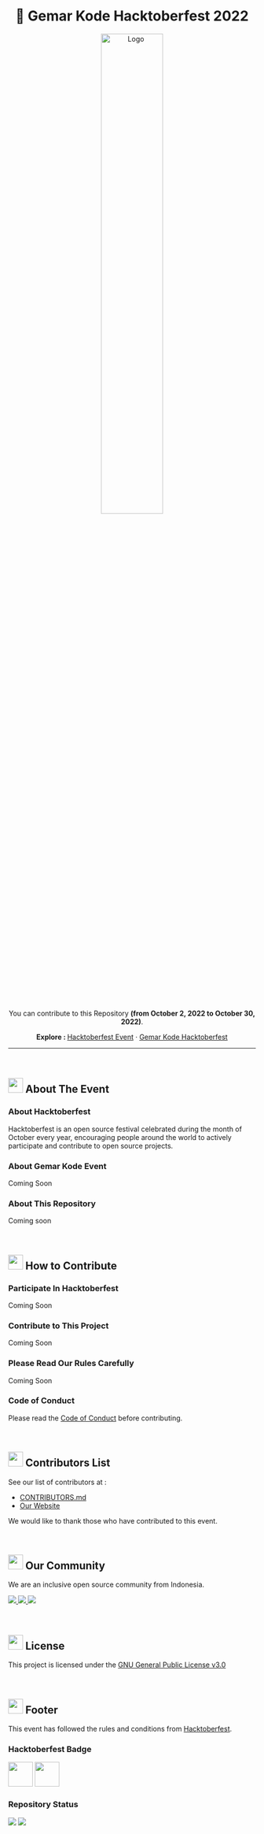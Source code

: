 
<div align="center">
    <h1 align="center">👋 Gemar Kode Hacktoberfest 2022</h3>
        <a href="https://www.gemarkode.or.id/hacktoberfest/">
            <img src="https://raw.githubusercontent.com/gemarkode/hacktoberfest/main/.github/assets/hacktoberfest.png"
                alt="Logo" width="50%">
        </a>
        <br />
        <br />
        <p align="center">
            <p>You can contribute to this Repository <strong>(from October 2, 2022 to October 30, 2022)</strong>.</p>
            <strong>Explore : </strong>
            <a href="https://hacktoberfest.com/events/">Hacktoberfest Event</a>
            ·
            <a href="https://www.gemarkode.or.id/hacktoberfest/">Gemar Kode Hacktoberfest</a>
        </p>
</div>
<hr>

<br>

<!-- ABOUT THE EVENT -->
## <img src="https://github.githubassets.com/images/modules/logos_page/Octocat.png" width="30px"> About The Event

### About Hacktoberfest

Hacktoberfest is an open source festival celebrated during the month of October every year, encouraging people around the world to actively participate and contribute to open source projects.

### About Gemar Kode Event

Coming Soon

### About This Repository

Coming soon

<br>

<!-- How to Contribute -->
## <img src="https://github.githubassets.com/images/modules/logos_page/Octocat.png" width="30px"> How to Contribute

### Participate In Hacktoberfest

Coming Soon

### Contribute to This Project

Coming Soon

### Please Read Our Rules Carefully

Coming Soon

### Code of Conduct

Please read the [Code of Conduct](https://github.com/gemarkode/hacktoberfest/blob/main/CODE_OF_CONDUCT.md) before contributing.

<br>

<!-- Contributor List -->
## <img src="https://github.githubassets.com/images/modules/logos_page/Octocat.png" width="30px"> Contributors List

See our list of contributors at :

- [CONTRIBUTORS.md](https://github.com/gemarkode/hacktoberfest/blob/main/CONTRIBUTORS.md)
- [Our Website](https://hacktoberfest.gemarkode.or.id/contributors)

We would like to thank those who have contributed to this event.

<br>

<!-- Our Community -->
## <img src="https://github.githubassets.com/images/modules/logos_page/Octocat.png" width="30px"> Our Community

We are an inclusive open source community from Indonesia.

<p>
    <a href="https://discord.com/invite/aC9KuZ3GWC" target="_blank">
        <img src="https://img.shields.io/badge/Discord-%237289DA.svg?style=for-the-badge&logo=discord&logoColor=white">
    </a>
    <a target="_blank" href="https://www.facebook.com/gemarkode/">
        <img
            src="https://img.shields.io/badge/Facebook-%231877F2.svg?style=for-the-badge&logo=Facebook&logoColor=white">
    </a>
    <a target="_blank" href="https://www.github.com/gemarkode/">
        <img src="https://img.shields.io/badge/github-%23121011.svg?style=for-the-badge&logo=github&logoColor=white">
    </a>
</p>

<br>

<!-- LICENSE -->
## <img src="https://github.githubassets.com/images/modules/logos_page/Octocat.png" width="30px"> License

This project is licensed under the [GNU General Public License v3.0](https://github.com/gemarkode/hacktoberfest/blob/main/LICENSE)

<br>

<!-- Footer -->
## <img src="https://github.githubassets.com/images/modules/logos_page/Octocat.png" width="30px"> Footer

This event has followed the rules and conditions from [Hacktoberfest](https://hacktoberfest.com/events/).

### Hacktoberfest Badge

<p>
    <img src="https://raw.githubusercontent.com/gemarkode/hacktoberfest/main/.github/assets/badge.png" width="50px">
    <img src="https://raw.githubusercontent.com/gemarkode/hacktoberfest/main/.github/assets/badge2.png" width="50px">
</p>

### Repository Status

<p>
    <img src="https://github.com/gemarkode/hacktoberfest/actions/workflows/pages.yml/badge.svg">
    <img src="https://github.com/gemarkode/hacktoberfest/actions/workflows/main.yml/badge.svg">
</p>
